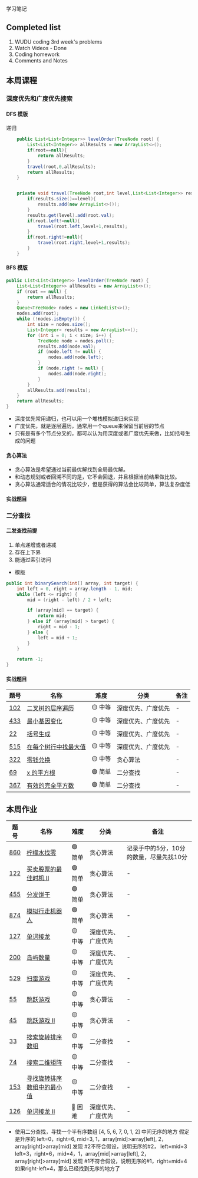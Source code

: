 学习笔记

## Completed list
1. WUDU coding 3rd week's problems
1. Watch Videos - Done
1. Coding homework
1. Comments and Notes

## 本周课程

### 深度优先和广度优先搜索

#### DFS 模版
递归
```java
    public List<List<Integer>> levelOrder(TreeNode root) {
        List<List<Integer>> allResults = new ArrayList<>();
        if(root==null){
            return allResults;
        }
        travel(root,0,allResults);
        return allResults;
    }


    private void travel(TreeNode root,int level,List<List<Integer>> results){
        if(results.size()==level){
            results.add(new ArrayList<>());
        }
        results.get(level).add(root.val);
        if(root.left!=null){
            travel(root.left,level+1,results);
        }
        if(root.right!=null){
            travel(root.right,level+1,results);
        }
    }
```

#### BFS 模版
```java
public List<List<Integer>> levelOrder(TreeNode root) {
    List<List<Integer>> allResults = new ArrayList<>();
    if (root == null) {
        return allResults;
    }
    Queue<TreeNode> nodes = new LinkedList<>();
    nodes.add(root);
    while (!nodes.isEmpty()) {
        int size = nodes.size();
        List<Integer> results = new ArrayList<>();
        for (int i = 0; i < size; i++) {
            TreeNode node = nodes.poll();
            results.add(node.val);
            if (node.left != null) {
                nodes.add(node.left);
            }
            if (node.right != null) {
                nodes.add(node.right);
            }
        }
        allResults.add(results);
    }
    return allResults;
}
```

- 深度优先常用递归，也可以用一个堆栈模拟递归来实现
- 广度优先，就是逐层遍历，通常用一个queue来保留当前层的节点
- 只有是有多个节点分叉的，都可以认为用深度或者广度优先来做，比如括号生成的问题

#### 贪心算法
- 贪心算法是希望通过当前最优解找到全局最优解。
- 和动态规划或者回溯不同的是，它不会回退，并且根据当前结果做比较。
- 贪心算法通常适合的情况比较少，但是获得的算法会比较简单，算法复杂度低

#### 实战题目


### 二分查找

#### 二发查找前提
1. 单点递增或者递减
1. 存在上下界
1. 能通过索引访问

- 模版
```java
public int binarySearch(int[] array, int target) {
    int left = 0, right = array.length - 1, mid;
    while (left <= right) {
        mid = (right - left) / 2 + left;

        if (array[mid] == target) {
            return mid;
        } else if (array[mid] > target) {
            right = mid - 1;
        } else {
            left = mid + 1;
        }
    }

    return -1;
}
```

#### 实战题目

| 题号 | 名称 | 难度 | 分类 | 备注 |
| --- | --- | --- | --- | --- |
| [102](https://leetcode.com/problems/binary-tree-level-order-traversal/discuss/?currentPage=1&orderBy=most_votes&query=) | [二叉树的层序遍历](https://leetcode-cn.com/problems/binary-tree-level-order-traversal/)| 🟡 中等 | 深度优先、广度优先 | - |
| [433](https://leetcode.com/problems/minimum-genetic-mutation/discuss/?currentPage=1&orderBy=most_votes&query=) | [最小基因变化](https://leetcode-cn.com/problems/minimum-genetic-mutation/)| 🟡 中等 | 深度优先、广度优先 | - |
| [22](https://leetcode.com/problems/generate-parentheses/discuss/?currentPage=1&orderBy=most_votes&query=) | [括号生成](https://leetcode-cn.com/problems/generate-parentheses/)| 🟡 中等 | 深度优先、广度优先 | - |
| [515](https://leetcode.com/problems/find-largest-value-in-each-tree-row/discuss/?currentPage=1&orderBy=most_votes&query=) | [在每个树行中找最大值](https://leetcode-cn.com/problems/find-largest-value-in-each-tree-row/)| 🟡 中等 | 深度优先、广度优先 | - |
| [322](https://leetcode.com/problems/coin-change/discuss/?currentPage=1&orderBy=most_votes&query=) | [零钱兑换](https://leetcode-cn.com/problems/coin-change/)| 🟡 中等 | 贪心算法 | - |
| [69](https://leetcode.com/problems/sqrtx/discuss/?currentPage=1&orderBy=most_votes&query=) | [x 的平方根](https://leetcode-cn.com/problems/sqrtx/)| 🟢 简单 | 二分查找 | - |
| [367](https://leetcode.com/problems/valid-perfect-square/discuss/?currentPage=1&orderBy=most_votes&query=) | [有效的完全平方数](https://leetcode-cn.com/problems/valid-perfect-square/)| 🟢 简单 | 二分查找 | - |


## 本周作业

| 题号 | 名称 | 难度 | 分类 | 备注 |
| --- | --- | --- | --- | --- |
| [860](https://leetcode.com/problems/lemonade-change/discuss/?currentPage=1&orderBy=most_votes&query=) | [柠檬水找零](LemonadeChange.java)| 🟢 简单 | 贪心算法 | 记录手中的5分，10分的数量，尽量先找10分 |
| [122](https://leetcode.com/problems/best-time-to-buy-and-sell-stock-ii/discuss/?currentPage=1&orderBy=most_votes&query=) | [买卖股票的最佳时机 II]()| 🟢 简单 | 贪心算法 | - |
| [455](https://leetcode.com/problems/assign-cookies/discuss/?currentPage=1&orderBy=most_votes&query=) | [分发饼干]()| 🟢 简单 | 贪心算法 | - |
| [874](https://leetcode.com/problems/walking-robot-simulation/discuss/?currentPage=1&orderBy=most_votes&query=) | [模拟行走机器人]()| 🟢 简单 | 贪心算法 | - |
| [127](https://leetcode.com/problems/word-ladder/discuss/?currentPage=1&orderBy=most_votes&query=) | [单词接龙]()| 🟡 中等 | 深度优先、广度优先 | - |
| [200](https://leetcode.com/problems/number-of-islands/discuss/?currentPage=1&orderBy=most_votes&query=) | [岛屿数量]()| 🟡 中等 | 深度优先、广度优先 | - |
| [529](https://leetcode.com/problems/minesweeper/discuss/?currentPage=1&orderBy=most_votes&query=) | [扫雷游戏]()| 🟡 中等 | 深度优先、广度优先 | - |
| [55](https://leetcode.com/problems/jump-game/discuss/?currentPage=1&orderBy=most_votes&query=) | [跳跃游戏]()| 🟡 中等 | 贪心算法 | - |
| [45](https://leetcode.com/problems/jump-game-ii/discuss/?currentPage=1&orderBy=most_votes&query=) | [跳跃游戏 II]()| 🟡 中等 | 贪心算法 | - |
| [33](https://leetcode.com/problems/search-in-rotated-sorted-array/discuss/?currentPage=1&orderBy=most_votes&query=) | [搜索旋转排序数组]()| 🟡 中等 | 二分查找 | - |
| [74](https://leetcode.com/problems/search-a-2d-matrix/discuss/?currentPage=1&orderBy=most_votes&query=) | [搜索二维矩阵]()| 🟡 中等 | 二分查找 | - |
| [153](https://leetcode.com/problems/find-minimum-in-rotated-sorted-array/discuss/?currentPage=1&orderBy=most_votes&query=) | [寻找旋转排序数组中的最小值]()| 🟡 中等 | 二分查找 | - |
| [126](https://leetcode.com/problems/word-ladder-ii/discuss/?currentPage=1&orderBy=most_votes&query=) | [单词接龙 II]()| 🔴 困难 | 深度优先、广度优先 | - |

- 使用二分查找，寻找一个半有序数组 [4, 5, 6, 7, 0, 1, 2] 中间无序的地方
假定是升序的
left=0，right=6, mid=3, 1，array[mid]>array[left], 2，array[right]>array[mid] 发现 #2不符合假设，说明无序的#2， left=mid=3
left=3，right=6，mid=4，1，array[mid]>array[left], 2，array[right]>array[mid] 发现 #1不符合假设，说明无序的#1，right=mid=4
如果right-left=4，那么已经找到无序的地方了